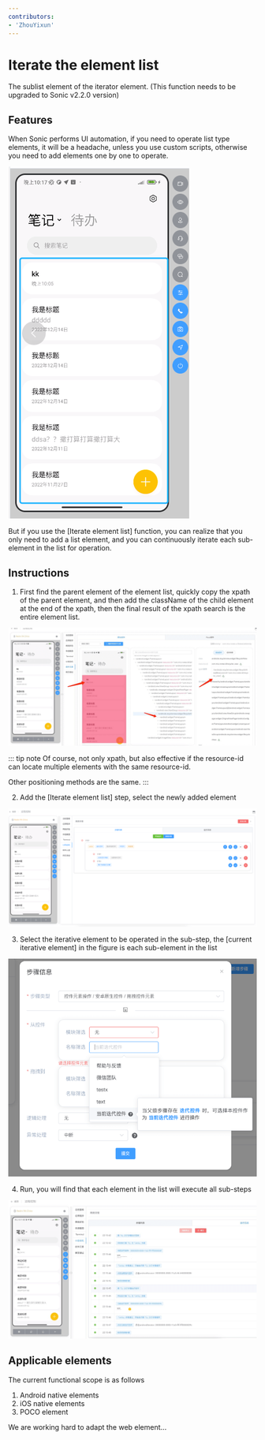 ```yaml
---
contributors:
- 'ZhouYixun'
---
```


# Iterate the element list

The sublist element of the iterator element. (This function needs to be upgraded to Sonic v2.2.0 version)

## Features

When Sonic performs UI automation, if you need to operate list type elements, it will be a headache, unless you use custom scripts, otherwise you need to add elements one by one to operate.

![iter-1](./images/iter-1.png)

But if you use the [Iterate element list] function, you can realize that you only need to add a list element, and you can continuously iterate each sub-element in the list for operation.

## Instructions

1. First find the parent element of the element list, quickly copy the xpath of the parent element, and then add the className of the child element at the end of the xpath, then the final result of the xpath search is the entire element list.

![iter-2](./images/iter-2.png)

::: tip note
Of course, not only xpath, but also effective if the resource-id can locate multiple elements with the same resource-id.

Other positioning methods are the same.
:::

2. Add the [Iterate element list] step, select the newly added element

![iter-3](./images/iter-3.png)

3. Select the iterative element to be operated in the sub-step, the [current iterative element] in the figure is each sub-element in the list

![iter-4](./images/iter-4.png)

4. Run, you will find that each element in the list will execute all sub-steps

![iter-5](./images/iter-5.png)

## Applicable elements

The current functional scope is as follows

1. Android native elements
2. iOS native elements
3. POCO element

We are working hard to adapt the web element...
